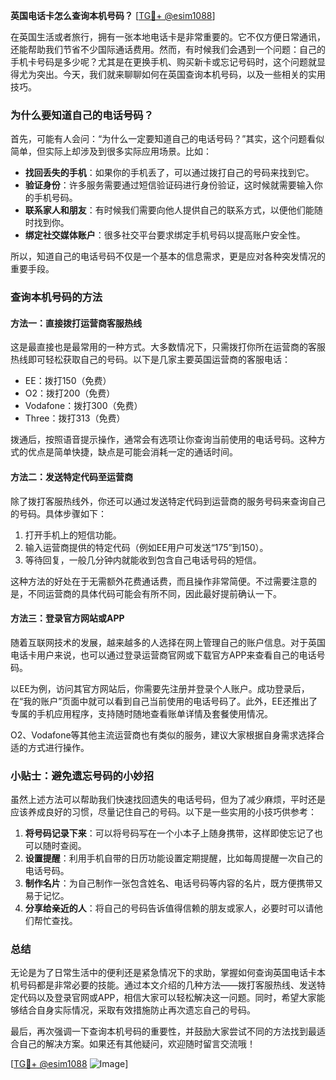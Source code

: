 **英国电话卡怎么查询本机号码？** [[TG💪+ @esim1088](https://t.me/s/esim1088)]

在英国生活或者旅行，拥有一张本地电话卡是非常重要的。它不仅方便日常通讯，还能帮助我们节省不少国际通话费用。然而，有时候我们会遇到一个问题：自己的手机卡号码是多少呢？尤其是在更换手机、购买新卡或忘记号码时，这个问题就显得尤为突出。今天，我们就来聊聊如何在英国查询本机号码，以及一些相关的实用技巧。

### 为什么要知道自己的电话号码？

首先，可能有人会问：“为什么一定要知道自己的电话号码？”其实，这个问题看似简单，但实际上却涉及到很多实际应用场景。比如：

- **找回丢失的手机**：如果你的手机丢了，可以通过拨打自己的号码来找到它。
- **验证身份**：许多服务需要通过短信验证码进行身份验证，这时候就需要输入你的手机号码。
- **联系家人和朋友**：有时候我们需要向他人提供自己的联系方式，以便他们能随时找到你。
- **绑定社交媒体账户**：很多社交平台要求绑定手机号码以提高账户安全性。

所以，知道自己的电话号码不仅是一个基本的信息需求，更是应对各种突发情况的重要手段。

### 查询本机号码的方法

#### 方法一：直接拨打运营商客服热线

这是最直接也是最常用的一种方式。大多数情况下，只需拨打你所在运营商的客服热线即可轻松获取自己的号码。以下是几家主要英国运营商的客服电话：

- EE：拨打150（免费）
- O2：拨打200（免费）
- Vodafone：拨打300（免费）
- Three：拨打313（免费）

拨通后，按照语音提示操作，通常会有选项让你查询当前使用的电话号码。这种方式的优点是简单快捷，缺点是可能会消耗一定的通话时间。

#### 方法二：发送特定代码至运营商

除了拨打客服热线外，你还可以通过发送特定代码到运营商的服务号码来查询自己的号码。具体步骤如下：

1. 打开手机上的短信功能。
2. 输入运营商提供的特定代码（例如EE用户可发送“175”到150）。
3. 等待回复，一般几分钟内就能收到包含自己电话号码的短信。

这种方法的好处在于无需额外花费通话费，而且操作非常简便。不过需要注意的是，不同运营商的具体代码可能会有所不同，因此最好提前确认一下。

#### 方法三：登录官方网站或APP

随着互联网技术的发展，越来越多的人选择在网上管理自己的账户信息。对于英国电话卡用户来说，也可以通过登录运营商官网或下载官方APP来查看自己的电话号码。

以EE为例，访问其官方网站后，你需要先注册并登录个人账户。成功登录后，在“我的账户”页面中就可以看到自己当前使用的电话号码了。此外，EE还推出了专属的手机应用程序，支持随时随地查看账单详情及套餐使用情况。

O2、Vodafone等其他主流运营商也有类似的服务，建议大家根据自身需求选择合适的方式进行操作。

### 小贴士：避免遗忘号码的小妙招

虽然上述方法可以帮助我们快速找回遗失的电话号码，但为了减少麻烦，平时还是应该养成良好的习惯，尽量记住自己的号码。以下是一些实用的小技巧供参考：

1. **将号码记录下来**：可以将号码写在一个小本子上随身携带，这样即使忘记了也可以随时查阅。
2. **设置提醒**：利用手机自带的日历功能设置定期提醒，比如每周提醒一次自己的电话号码。
3. **制作名片**：为自己制作一张包含姓名、电话号码等内容的名片，既方便携带又易于记忆。
4. **分享给亲近的人**：将自己的号码告诉值得信赖的朋友或家人，必要时可以请他们帮忙查找。

### 总结

无论是为了日常生活中的便利还是紧急情况下的求助，掌握如何查询英国电话卡本机号码都是非常必要的技能。通过本文介绍的几种方法——拨打客服热线、发送特定代码以及登录官网或APP，相信大家可以轻松解决这一问题。同时，希望大家能够结合自身实际情况，采取有效措施防止再次遗忘自己的号码。

最后，再次强调一下查询本机号码的重要性，并鼓励大家尝试不同的方法找到最适合自己的解决方案。如果还有其他疑问，欢迎随时留言交流哦！

[[TG💪+ @esim1088](https://t.me/s/esim1088) ![Image](https://i.postimg.cc/4NQfJmqS/Snipaste-2025-05-13-00-14-12.png)]